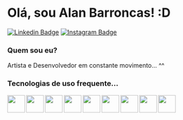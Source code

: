 # Olá, sou Alan Barroncas! :D

[![Linkedin Badge](https://img.shields.io/badge/-LinkedIn-blue?style=flat-square&logo=Linkedin&logoColor=white&link=https://www.linkedin.com/in/alan-barroncas/)](https://www.linkedin.com/in/alan-barroncas/)
[![Instagram Badge](https://img.shields.io/badge/-Instagram-red?style=flat-square&logo=Instagram&logoColor=white&link=https://www.instagram.com/hunter_prmts/)](https://www.instagram.com/hunter_prmts/)

### Quem sou eu?
Artista e Desenvolvedor em constante movimento... ^^

### Tecnologias de uso frequente...
<img align="left" src="https://cdn.jsdelivr.net/gh/devicons/devicon/icons/html5/html5-original.svg" width="40" height="40" />
<img align="left" src="https://cdn.jsdelivr.net/gh/devicons/devicon/icons/css3/css3-original.svg" width="40" height="40" />
<img align="left" src="https://cdn.jsdelivr.net/gh/devicons/devicon/icons/javascript/javascript-original.svg" width="40" height="40"/>
<img align="left" src="https://cdn.jsdelivr.net/gh/devicons/devicon/icons/git/git-original.svg" width="40" height="40"/>
<img align="left" src="https://cdn.jsdelivr.net/gh/devicons/devicon/icons/bootstrap/bootstrap-original.svg" width="40" height="40"/>
<img align="left" src="https://cdn.jsdelivr.net/gh/devicons/devicon/icons/angularjs/angularjs-original.svg" width="40" height="40"/>
<img align="left" src="https://cdn.jsdelivr.net/gh/devicons/devicon/icons/figma/figma-original.svg" width="40" height="40" />
<img align="left" src="https://cdn.jsdelivr.net/gh/devicons/devicon/icons/nodejs/nodejs-original.svg" width="40" height="40"/>
<img align="left" src="https://cdn.jsdelivr.net/gh/devicons/devicon/icons/npm/npm-original-wordmark.svg" width="40" height="40"/>



